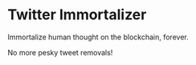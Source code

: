 # Twitter Immortalizer

Immortalize human thought on the blockchain, forever.

No more pesky tweet removals!
